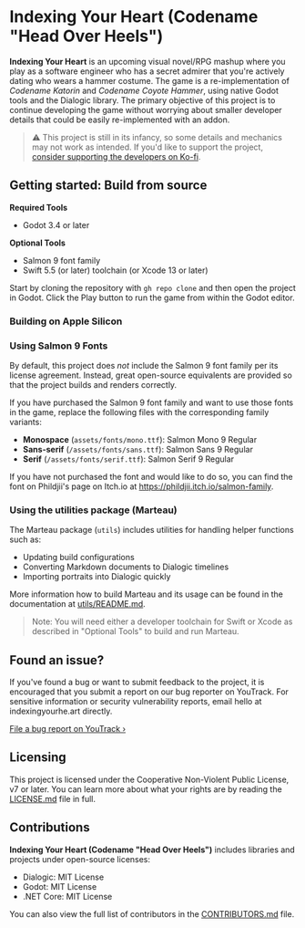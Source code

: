 # Indexing Your Heart (Codename "Head Over Heels")

**Indexing Your Heart** is an upcoming visual novel/RPG mashup where you play as a
software engineer who has a secret admirer that you're actively dating who wears a
hammer costume. The game is a re-implementation of _Codename Katorin_ and
_Codename Coyote Hammer_, using native Godot tools and the Dialogic library. The
primary objective of this project is to continue developing the game without worrying
about smaller developer details that could be easily re-implemented with an addon.

> :warning: This project is still in its infancy, so some details and mechanics may
> not work as intended. If you'd like to support the project,
> [consider supporting the developers on Ko-fi][kofi].

[kofi]: https://ko-fi.com/marquiskurt

## Getting started: Build from source

**Required Tools**

- Godot 3.4 or later

**Optional Tools**

- Salmon 9 font family
- Swift 5.5 (or later) toolchain (or Xcode 13 or later)

Start by cloning the repository with `gh repo clone` and then open the project in
Godot. Click the Play button to run the game from within the Godot editor.

### Building on Apple Silicon

### Using Salmon 9 Fonts

By default, this project does _not_ include the Salmon 9 font family per its license
agreement. Instead, great open-source equivalents are provided so that the project
builds and renders correctly.

If you have purchased the Salmon 9 font family and want to use those fonts in the
game, replace the following files with the corresponding family variants:

- **Monospace** (`assets/fonts/mono.ttf`): Salmon Mono 9 Regular
- **Sans-serif** (`/assets/fonts/sans.ttf`): Salmon Sans 9 Regular
- **Serif** (`/assets/fonts/serif.ttf`): Salmon Serif 9 Regular

If you have not purchased the font and would like to do so, you can find the font on
Phildjii's page on Itch.io at https://phildjii.itch.io/salmon-family.

### Using the utilities package (Marteau)

The Marteau package (`utils`) includes utilities for handling helper functions such
as:

- Updating build configurations
- Converting Markdown documents to Dialogic timelines
- Importing portraits into Dialogic quickly

More information how to build Marteau and its usage can be found in the documentation
at [utils/README.md](./utils/README.md).

> Note: You will need either a developer toolchain for Swift or Xcode as described in
> "Optional Tools" to build and run Marteau.

## Found an issue?

If you've found a bug or want to submit feedback to the project, it is encouraged
that you submit a report on our bug reporter on YouTrack. For sensitive information
or security vulnerability reports, email hello at indexingyourhe.art directly.

[File a bug report on YouTrack &rsaquo;][youtrack]

## Licensing

This project is licensed under the Cooperative Non-Violent Public License, v7 or
later. You can learn more about what your rights are by reading the
[LICENSE.md](./LICENSE.md) file in full.

## Contributions

**Indexing Your Heart (Codename "Head Over Heels")** includes libraries and projects
under open-source licenses:

- Dialogic: MIT License
- Godot: MIT License
- .NET Core: MIT License

You can also view the full list of contributors in the
[CONTRIBUTORS.md](./CONTRIBUTORS.md) file.

[youtrack]: https://youtrack.marquiskurt.net/youtrack/newIssue?project=HOH
